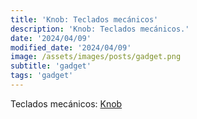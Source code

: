 ```yaml
---
title: 'Knob: Teclados mecánicos'
description: 'Knob: Teclados mecánicos.'
date: '2024/04/09'
modified_date: '2024/04/09'
image: /assets/images/posts/gadget.png
subtitle: 'gadget'
tags: 'gadget'
---
```


Teclados mecánicos: [Knob](https://knob.design)
